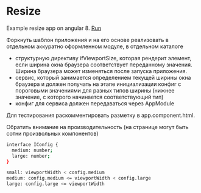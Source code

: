 # Resize
Example resize app on angular 8. [Run]

Форкнуть шаблон приложения и на его основе реализовать в отдельном аккуратно оформленном модуле, в отдельном каталоге

* структурную директиву ifViewportSize, которая рендерит элемент, если ширина окна браузера соответствует переданному значения. Ширина браузера может изменяться после запуска приложения.
* сервис, который занимается определением текущей ширины окна браузера и должен получать на этапе инициализации конфиг с пороговыми значениями для разных типов ширины (нижнее значение, с которого начинается соответствующий тип)
* конфиг для сервиса должен передаваться через AppModule

Для тестирования раскомментировать разметку в app.component.html.

Обратить внимание на производительность (на странице могут быть сотни произвольных компонентов)

```bash
interface IConfig {
  medium: number;
  large: number;
}
```

```bash
small: viewportWidth < config.medium
medium: config.medium <= viewportWidth < config.large
large: config.large <= viewportWidth
```

[шаблон приложения]: https://stackblitz.com/edit/vim8-2-resize-template?file=app%2Fapp.component.html
[Run]: https://stackblitz.com/github/mk13kos/resize

